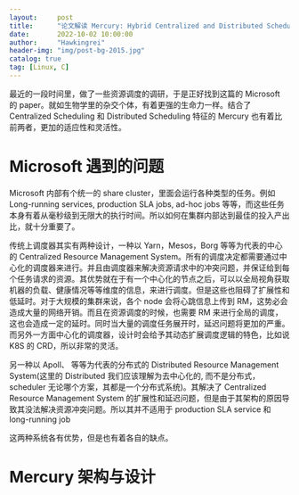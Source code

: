 ```yaml
---
layout:     post
title:      "论文解读 Mercury: Hybrid Centralized and Distributed Scheduling in Large Shared Cluster"
date:       2022-10-02 10:00:00
author:     "Hawkingrei"
header-img: "img/post-bg-2015.jpg"
catalog: true
tag: [Linux, C] 
---
```


最近的一段时间里，做了一些资源调度的调研，于是正好找到这篇的 Microsoft 的 paper。就如生物学里的杂交个体，有着更强的生命力一样。结合了 Centralized Scheduling 和 Distributed Scheduling 特征的 Mercury 也有着比前两者，更加的适应性和灵活性。

# Microsoft 遇到的问题

Microsoft 内部有个统一的 share cluster，里面会运行各种类型的任务。例如 Long-running services, production SLA jobs, ad-hoc jobs 等等，而这些任务本身有着从毫秒级到无限大的执行时间。所以如何在集群内部达到最佳的投入产出比，就十分重要了。

传统上调度器其实有两种设计，一种以 Yarn，Mesos，Borg 等等为代表的中心的 Centralized Resource Management System。所有的调度决定都需要通过中心化的调度器来进行。并且由调度器来解决资源请求中的冲突问题，并保证给到每个任务请求的资源。其优势就在于有一个中心化的节点之后，可以以全局视角获取机器的负载、健康情况等等维度的信息，来进行调度。但是这些也阻碍了扩展性和低延时。对于大规模的集群来说，各个 node 会将心跳信息上传到 RM，这势必会造成大量的网络开销。而且在资源调度的时候，也需要 RM 来进行全局的调度，这也会造成一定的延时。同时当大量的调度任务展开时，延迟问题将更加的严重。而另外一方面中心化的调度器，设计时会给予其动态扩展调度逻辑的特色，比如说 K8S 的 CRD，所以非常的灵活。

另一种以 Apoll、 等等为代表的分布式的 Distributed Resource Management System(这里的 Distributed 我们应该理解为去中心化的, 而不是分布式，scheduler 无论哪个方案，其都是一个分布式系统)。其解决了 Centralized Resource Management System 的扩展性和延迟问题，但是由于其架构的原因导致其没法解决资源冲突问题。所以其并不适用于 production SLA service 和 long-running job

这两种系统各有优势，但是也有着各自的缺点。 

# Mercury 架构与设计

